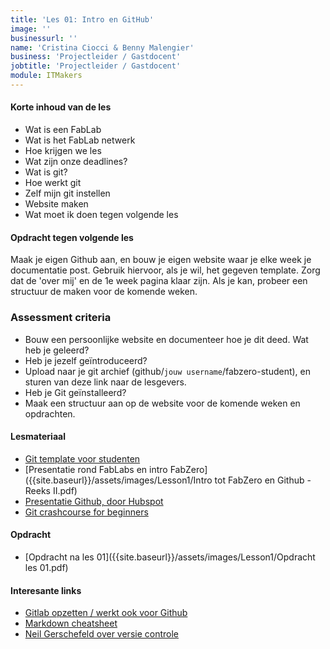 ```yaml
---
title: 'Les 01: Intro en GitHub'
image: ''
businessurl: ''
name: 'Cristina Ciocci & Benny Malengier'
business: 'Projectleider / Gastdocent'
jobtitle: 'Projectleider / Gastdocent'
module: ITMakers
---
```

> 

#### Korte inhoud van de les
- Wat is een FabLab
- Wat is het FabLab netwerk
- Hoe krijgen we les
- Wat zijn onze deadlines?
- Wat is git?
- Hoe werkt git
- Zelf mijn git instellen
- Website maken
- Wat moet ik doen tegen volgende les

#### Opdracht tegen volgende les

Maak je eigen Github aan, en bouw je eigen website waar je elke week je documentatie post. Gebruik hiervoor, als je wil, het gegeven template. Zorg dat de 'over mij' en de 1e week pagina klaar zijn. Als je kan, probeer een structuur de maken voor de komende weken.

### Assessment criteria

- Bouw een persoonlijke website en documenteer hoe je dit deed. Wat heb je geleerd?
- Heb je jezelf geïntroduceerd?
- Upload naar je git archief (github/`jouw username`/fabzero-student), en sturen van deze link naar de lesgevers.
- Heb je Git geïnstalleerd?
- Maak een structuur aan op de website voor de komende weken en opdrachten.

#### Lesmateriaal

- [Git template voor studenten](https://github.com/ingegno/fabzero-student-template)
- [Presentatie rond FabLabs en intro FabZero]({{site.baseurl}}/assets/images/Lesson1/Intro tot FabZero en Github - Reeks II.pdf)
- [Presentatie Github, door Hubspot]({{site.baseurl}}/assets/images/Lesson1/BasisGithub_Hubspot.pdf)
- [Git crashcourse for beginners](https://www.youtube.com/watch?v=SWYqp7iY_Tc)

#### Opdracht

- [Opdracht na les 01]({{site.baseurl}}/assets/images/Lesson1/Opdracht les 01.pdf)

#### Interesante links 
- [Gitlab opzetten / werkt ook voor Github](https://docs.gitlab.com/ee/gitlab-basics/start-using-git.html)  
- [Markdown cheatsheet](https://github.com/adam-p/markdown-here/wiki/Markdown-Cheatsheet#links)
- [Neil Gerschefeld over versie controle](https://vimeo.com/389087714)
